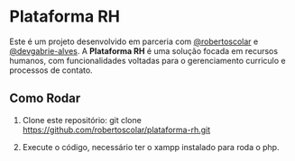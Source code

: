 # Plataforma RH

Este é um projeto desenvolvido em parceria com [@robertoscolar](https://github.com/robertoscolar) e [@devgabrie-alves](https://github.com/devgabrie-alves).
A **Plataforma RH** é uma solução focada em recursos humanos, com funcionalidades voltadas para o gerenciamento curriculo e processos de contato.

## Como Rodar

1. Clone este repositório:
   git clone https://github.com/robertoscolar/plataforma-rh.git

2. Execute o código, necessário ter o xampp instalado para roda o php.

##
